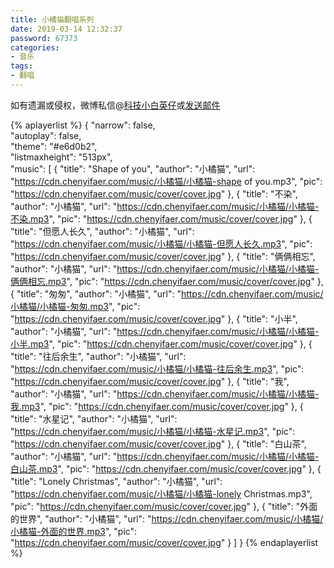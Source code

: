 ```yaml
---
title: 小橘猫翻唱系列
date: 2019-03-14 12:32:37
password: 67373
categories:
- 音乐
tags:
- 翻唱
---
```


如有遗漏或侵权，微博私信@<a href="https://weibo.com/kjxbyz" target="_blank">科技小白英仔</a>或<a href="mailto:kjxbyz@163.com" target="_blank">发送邮件</a>

<!--more-->

{% aplayerlist %}
{
    "narrow": false,                          
    "autoplay": false,                         
    "theme": "#e6d0b2",	  
    "listmaxheight": "513px",                    
    "music": [
        {
            "title": "Shape of you",
            "author": "小橘猫",
            "url": "https://cdn.chenyifaer.com/music/小橘猫/小橘猫-shape of you.mp3",
            "pic": "https://cdn.chenyifaer.com/music/cover/cover.jpg"
        },
        {
            "title": "不染",
            "author": "小橘猫",
            "url": "https://cdn.chenyifaer.com/music/小橘猫/小橘猫-不染.mp3",
            "pic": "https://cdn.chenyifaer.com/music/cover/cover.jpg"
        },
        {
            "title": "但愿人长久",
            "author": "小橘猫",
            "url": "https://cdn.chenyifaer.com/music/小橘猫/小橘猫-但愿人长久.mp3",
            "pic": "https://cdn.chenyifaer.com/music/cover/cover.jpg"
        },
        {
            "title": "俩俩相忘",
            "author": "小橘猫",
            "url": "https://cdn.chenyifaer.com/music/小橘猫/小橘猫-俩俩相忘.mp3",
            "pic": "https://cdn.chenyifaer.com/music/cover/cover.jpg"
        },
        {
            "title": "匆匆",
            "author": "小橘猫",
            "url": "https://cdn.chenyifaer.com/music/小橘猫/小橘猫-匆匆.mp3",
            "pic": "https://cdn.chenyifaer.com/music/cover/cover.jpg"
        },
        {
            "title": "小半",
            "author": "小橘猫",
            "url": "https://cdn.chenyifaer.com/music/小橘猫/小橘猫-小半.mp3",
            "pic": "https://cdn.chenyifaer.com/music/cover/cover.jpg"
        },
        {
            "title": "往后余生",
            "author": "小橘猫",
            "url": "https://cdn.chenyifaer.com/music/小橘猫/小橘猫-往后余生.mp3",
            "pic": "https://cdn.chenyifaer.com/music/cover/cover.jpg"
        },
        {
            "title": "我",
            "author": "小橘猫",
            "url": "https://cdn.chenyifaer.com/music/小橘猫/小橘猫-我.mp3",
            "pic": "https://cdn.chenyifaer.com/music/cover/cover.jpg"
        },
        {
            "title": "水星记",
            "author": "小橘猫",
            "url": "https://cdn.chenyifaer.com/music/小橘猫/小橘猫-水星记.mp3",
            "pic": "https://cdn.chenyifaer.com/music/cover/cover.jpg"
        },
        {
            "title": "白山茶",
            "author": "小橘猫",
            "url": "https://cdn.chenyifaer.com/music/小橘猫/小橘猫-白山茶.mp3",
            "pic": "https://cdn.chenyifaer.com/music/cover/cover.jpg"
        },
        {
            "title": "Lonely Christmas",
            "author": "小橘猫",
            "url": "https://cdn.chenyifaer.com/music/小橘猫/小橘猫-lonely Christmas.mp3",
            "pic": "https://cdn.chenyifaer.com/music/cover/cover.jpg"
        },
        {
            "title": "外面的世界",
            "author": "小橘猫",
            "url": "https://cdn.chenyifaer.com/music/小橘猫/小橘猫-外面的世界.mp3",
            "pic": "https://cdn.chenyifaer.com/music/cover/cover.jpg"
        }
    ]
}
{% endaplayerlist %}
